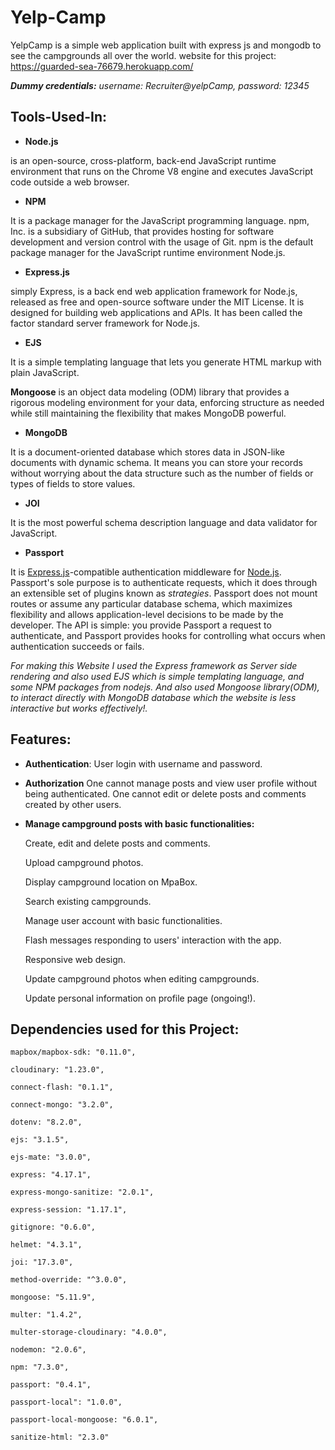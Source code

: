 # Yelp-Camp
YelpCamp is a simple web application built with express js and mongodb to see the campgrounds all over the world.
website for this project: https://guarded-sea-76679.herokuapp.com/

 ****Dummy credentials:***
	username: Recruiter@yelpCamp, 
	password: 12345*


## Tools-Used-In:

 - **Node.js**

 is an open-source, cross-platform, back-end JavaScript runtime environment that runs on the Chrome V8 engine and executes JavaScript code outside a web browser.

 - **NPM**

It is a package manager for the JavaScript programming language. npm, Inc. is a subsidiary of GitHub, that provides hosting for software development and version control with the usage of Git. npm is the default package manager for the JavaScript runtime environment Node.js.

 - **Express.js**

 simply Express, is a back end web application framework for Node.js, released as free and open-source software under the MIT License. It is designed for building web applications and APIs. It has been called the factor standard server framework for Node.js.

 - **EJS**

 It is a simple templating language that lets you generate HTML markup with plain JavaScript.

**Mongoose** is an object data modeling (ODM) library that provides a rigorous modeling environment for your data, enforcing structure as needed while still maintaining the flexibility that makes MongoDB powerful.

 - **MongoDB**

It is a document-oriented database which stores data in JSON-like documents with dynamic schema. It means you can store your records without worrying about the data structure such as the number of fields or types of fields to store values.

 - **JOI**

 It is the most powerful schema description language and data validator for JavaScript.

 - **Passport**

It  is  [Express.js](http://expressjs.com/)-compatible authentication middleware for  [Node.js](http://nodejs.org/).
Passport's sole purpose is to authenticate requests, which it does through an extensible set of plugins known as  _strategies_. Passport does not mount routes or assume any particular database schema, which maximizes flexibility and allows application-level decisions to be made by the developer. The API is simple: you provide Passport a request to authenticate, and Passport provides hooks for controlling what occurs when authentication succeeds or fails.

*For making this Website I used the Express framework as Server side rendering  and also used EJS which is simple templating language, and some NPM packages from nodejs. And also used Mongoose library(ODM), to interact directly with MongoDB database which the website is less interactive but works effectively!.*

## Features:

 - **Authentication**: 
User login with username and password.

 - **Authorization**
One cannot manage posts and view user profile without being authenticated.
One cannot edit or delete posts and comments created by other users.

- **Manage campground posts with basic functionalities:**

	Create, edit and delete posts and comments.

	Upload campground photos.

	Display campground location on MpaBox.

	Search existing campgrounds.

	Manage user account with basic functionalities.

	Flash messages responding to users' interaction with the app.

	Responsive web design.

	Update campground photos when editing campgrounds.

	Update personal information on profile page (ongoing!).


## Dependencies used for this Project:

	mapbox/mapbox-sdk: "0.11.0",

	cloudinary: "1.23.0",

	connect-flash: "0.1.1",

	connect-mongo: "3.2.0",

	dotenv: "8.2.0",

	ejs: "3.1.5",

	ejs-mate: "3.0.0",

	express: "4.17.1",

	express-mongo-sanitize: "2.0.1",

	express-session: "1.17.1",

	gitignore: "0.6.0",

	helmet: "4.3.1",

	joi: "17.3.0",

	method-override: "^3.0.0",

	mongoose: "5.11.9",

	multer: "1.4.2",

	multer-storage-cloudinary: "4.0.0",

	nodemon: "2.0.6",

	npm: "7.3.0",

	passport: "0.4.1",

	passport-local": "1.0.0",

	passport-local-mongoose: "6.0.1",

	sanitize-html: "2.3.0"


